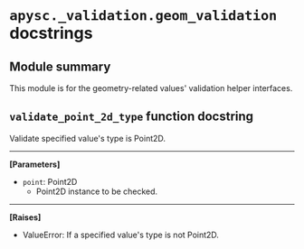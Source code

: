 # `apysc._validation.geom_validation` docstrings

## Module summary

This module is for the geometry-related values' validation helper interfaces.

## `validate_point_2d_type` function docstring

Validate specified value's type is Point2D.<hr>

**[Parameters]**

- `point`: Point2D
  - Point2D instance to be checked.

<hr>

**[Raises]**

- ValueError: If a specified value's type is not Point2D.
